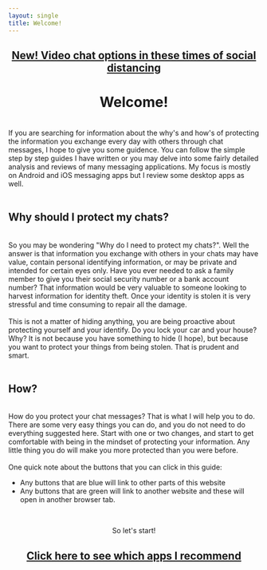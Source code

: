 ```yaml
---
layout: single
title: Welcome!
---
```

<center><h2><a href="{% link videochat.md %}" {{ site.class_button_internal }}>New! Video chat options in these times of social distancing</a></h2></center>

<center><H1>Welcome!</h1></center><br>
If you are searching for information about the why's and how's of protecting the information you exchange every day with others through chat messages, I hope to give you some guidence.  You can follow the simple step by step guides I have written or you may delve into some fairly detailed analysis and reviews of many messaging applications.  My focus is mostly on Android and iOS messaging apps but I review some desktop apps as well.<br>
<br>
<h2>Why should I protect my chats?</h2>
<br>
So you may be wondering "Why do I need to protect my chats?".  Well the answer is that information you exchange with others in your chats may have value, contain personal identifying information, or may be private and intended for certain eyes only.  Have you ever needed to ask a family member to give you their social security number or a bank account number?  That information would be very valuable to someone looking to harvest information for identity theft.  Once your identity is stolen it is very stressful and time consuming to repair all the damage.<br>
<br>
This is not a matter of hiding anything, you are being proactive about protecting yourself and your identify.  Do you lock your car and your house?  Why?  It is not because you have something to hide (I hope), but because you want to protect your things from being stolen.  That is prudent and smart.<br>
<br>
<h2>How?</h2>
<br>
How do you protect your chat messages?  That is what I will help you to do.  There are some very easy things you can do, and you do not need to do everything suggested here.  Start with one or two changes, and start to get comfortable with being in the mindset of protecting your information.  Any little thing you do will make you more protected than you were before.<br>
<br>
One quick note about the buttons that you can click in this guide:
<ul>
<li>Any buttons that are blue will <a {{ site.class_button_internal }}>link to other parts of this website</a></li>
<li>Any buttons that are green will <a {{ site.class_button_external }}>link to another website</a> and these will open in another browser tab.</li>
</ul>
<br>
<center>
<p>So let's start!</p>
<p><h2><a href="/favorites.html" {{ site.class_button_internal }}>Click here to see which apps I recommend</a></h2></p>
